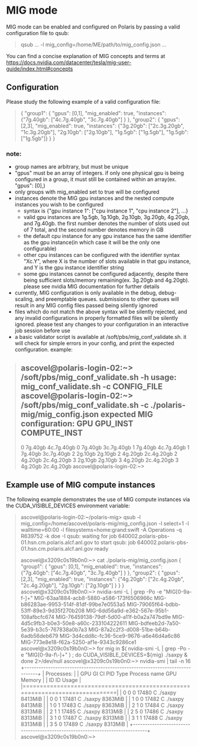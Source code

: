 # MIG mode

MIG mode can be enabled and configured on Polaris by passing a valid configuration file to qsub:
> qsub ... -l mig_config=/home/ME/path/to/mig_config.json ...

You can find a concise explanation of MIG concepts and terms at https://docs.nvidia.com/datacenter/tesla/mig-user-guide/index.html#concepts

## Configuration

Please study the following example of a valid configuration file:
> {
>   "group1": {
>     "gpus": [0,1],
>     "mig_enabled": true,
>     "instances": {"7g.40gb": ["4c.7g.40gb", "3c.7g.40gb"] }
>   },
>   "group2": {
>     "gpus": [2,3],
>     "mig_enabled": true,
>     "instances": {"3g.20gb": ["2c.3g.20gb", "1c.3g.20gb"], "2g.10gb": ["2g.10gb"], "1g.5gb": ["1g.5gb"], "1g.5gb": ["1g.5gb"]}
>   }
> }

### note:
- group names are arbitrary, but must be unique
- "gpus" must be an array of integers.  if only one physical gpu is being configured in a group, it must still be contained within an array(ex. "gpus": [0],)
- only groups with mig_enabled set to true will be configured
- instances denote the MIG gpu instances and the nested compute instances you wish to be configured
  - syntax is {"gpu instance 1": ["cpu instance 1", "cpu instance 2"], ...}
  - valid gpu instances are 1g.5gb, 1g.10gb, 2g.10gb, 3g.20gb, 4g.20gb, and 7g.40gb.  the first number denotes the number of slots used out of 7 total, and the second number denotes memory in GB
  - the default cpu instance for any gpu instance has the same identifier as the gpu instance(in which case it will be the only one configurable)
  - other cpu instances can be configured with the identifier syntax "Xc.Y", where X is the number of slots available in that gpu instance, and Y is the gpu instance identifier string
  - some gpu instances cannot be configured adjacently, despite there being sufficient slots/memory remaining(ex. 3g.20gb and 4g.20gb).  please see nvidia MIG documentation for further details
- currently, MIG configuration is only available in the debug, debug-scaling, and preemptable queues.  submissions to other queues will result in any MIG config files passed being silently ignored
- files which do not match the above syntax will be silently rejected, and any invalid configurations in properly formatted files will be silently ignored.  please test any changes to your configuration in an interactive job session before use
- a basic validator script is available at /soft/pbs/mig_conf_validate.sh.  it will check for simple errors in your config, and print the expected configuration.  example:
> ascovel@polaris-login-02:~> /soft/pbs/mig_conf_validate.sh -h
> usage: mig_conf_validate.sh -c CONFIG_FILE
> ascovel@polaris-login-02:~> /soft/pbs/mig_conf_validate.sh -c ./polaris-mig/mig_config.json
> expected MIG configuration:
> GPU     GPU_INST   COMPUTE_INST
> -------------------------------
> 0       7g.40gb    4c.7g.40gb
> 0       7g.40gb    3c.7g.40gb
> 1       7g.40gb    4c.7g.40gb
> 1       7g.40gb    3c.7g.40gb
> 2       2g.10gb    2g.10gb
> 2       4g.20gb    2c.4g.20gb
> 2       4g.20gb    2c.4g.20gb
> 3       2g.10gb    2g.10gb
> 3       4g.20gb    2c.4g.20gb
> 3       4g.20gb    2c.4g.20gb
> ascovel@polaris-login-02:~>

## Example use of MIG compute instances

The following example demonstrates the use of MIG compute instances via the CUDA_VISIBLE_DEVICES environment variable:
> ascovel@polaris-login-02:~/polaris-mig> qsub -l mig_config=/home/ascovel/polaris-mig/mig_config.json -l select=1 -l walltime=60:00 -l filesystems=home:grand:swift -A Operations -q R639752 -k doe -I
> qsub: waiting for job 640002.polaris-pbs-01.hsn.cm.polaris.alcf.anl.gov to start
> qsub: job 640002.polaris-pbs-01.hsn.cm.polaris.alcf.anl.gov ready
>
> ascovel@x3209c0s19b0n0:~> cat ./polaris-mig/mig_config.json
> {
>   "group1": {
>     "gpus": [0,1],
>     "mig_enabled": true,
>     "instances": {"7g.40gb": ["4c.7g.40gb", "3c.7g.40gb"] }
>   },
>   "group2": {
>     "gpus": [2,3],
>     "mig_enabled": true,
>     "instances": {"4g.20gb": ["2c.4g.20gb", "2c.4g.20gb"], "2g.10gb": ["2g.10gb"] }
>   }
> }
> ascovel@x3209c0s19b0n0:~> nvidia-smi -L | grep -Po -e "MIG[0-9a-f\-]+"
> MIG-63aa1884-acb8-5880-a586-173f6506966c
> MIG-b86283ae-9953-514f-81df-99be7e0553a5
> MIG-79065f64-bdbb-53ff-89e3-9d35f270b208
> MIG-6dd56a9d-e362-567e-95b1-108afbcfc674
> MIG-76459138-79df-5d00-a11f-b0a2a747bd9e
> MIG-4d5c9fb3-b0e3-50e8-a60c-233104222611
> MIG-bdfeeb2d-7a50-5e39-b3c5-767838a0b7a3
> MIG-87a2c2f3-d008-51be-b64b-6adb56deb679
> MIG-3d4cdd8c-fc36-5ce9-9676-a6e46d4a6c86
> MIG-773e8e18-f62a-5250-af1e-9343c9286ce1
> ascovel@x3209c0s19b0n0:~> for mig in $( nvidia-smi -L | grep -Po -e "MIG[0-9a-f\-]+" ) ; do CUDA_VISIBLE_DEVICES=${mig} ./saxpy & done 2>/dev/null
> ascovel@x3209c0s19b0n0:~> nvidia-smi | tail -n 16
> +-----------------------------------------------------------------------------+
> | Processes:                                                                  |
> |  GPU   GI   CI        PID   Type   Process name                  GPU Memory |
> |        ID   ID                                                   Usage      |
> |=============================================================================|
> |    0    0    0      17480      C   ./saxpy                          8413MiB |
> |    0    0    1      17481      C   ./saxpy                          8363MiB |
> |    1    0    0      17482      C   ./saxpy                          8413MiB |
> |    1    0    1      17483      C   ./saxpy                          8363MiB |
> |    2    1    0      17484      C   ./saxpy                          8313MiB |
> |    2    1    1      17485      C   ./saxpy                          8313MiB |
> |    2    5    0      17486      C   ./saxpy                          8313MiB |
> |    3    1    0      17487      C   ./saxpy                          8313MiB |
> |    3    1    1      17488      C   ./saxpy                          8313MiB |
> |    3    5    0      17489      C   ./saxpy                          8313MiB |
> +-----------------------------------------------------------------------------+
> ascovel@x3209c0s19b0n0:~>
